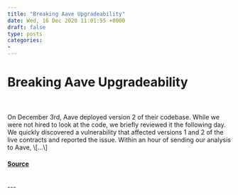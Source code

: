 ```yaml
---
title: "Breaking Aave Upgradeability"
date: Wed, 16 Dec 2020 11:01:55 +0000
draft: false
type: posts
categories: 
- 
---
```

# Breaking Aave Upgradeability

<br/>

<br/>
On December 3rd, Aave deployed version 2 of their codebase. While we were not hired to look at the code, we briefly reviewed it the following day. We quickly discovered a vulnerability that affected versions 1 and 2 of the live contracts and reported the issue. Within an hour of sending our analysis to Aave, \[…\]

#### [Source](https://blog.trailofbits.com/2020/12/16/breaking-aave-upgradeability/)

<br/>
---
